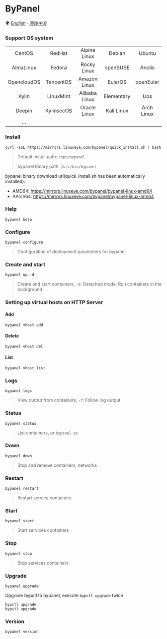 # ByPanel

🌍 *[English](README.md) ∙ [简体中文](README-CN.md)*


### Support OS system
|             |            |               |            |            |
|:-----------:|:----------:|:-------------:|:----------:|:----------:|
| CentOS      | RedHat     | Alpine Linux  | Debian     | Ubuntu     |
| AlmaLinux   | Fedora     | Rocky Linux   | openSUSE   | Anolis     |
| OpencloudOS | TencentOS  | Amazon Linux  | EulerOS    | openEuler  |
| Kylin       | LinuxMint  | Alibaba Linux | Elementary | Uos        |
| Deepin      | KylinsecOS | Oracle Linux  | Kali Linux | Arch Linux |
| ...         |            |               |            |            |


### Install
```
curl -sSL https://mirrors.linuxeye.com/bypanel/quick_install.sh | bash
```
> Default install path: `/opt/bypanel`
>
> bypanel binary path: `/usr/bin/bypanel`

bypanel binary download url(quick_install.sh has been automatically installed):
* AMD64: https://mirrors.linuxeye.com/bypanel/bypanel-linux-amd64
* AArch64: https://mirrors.linuxeye.com/bypanel/bypanel-linux-arm64


### Help
```
bypanel help
```

### Configure
```
bypanel configure
```
> Configuration of deployment parameters for bypanel

### Create and start
```
bypanel up -d
```
> Create and start containers, `-d`: Detached mode: Run containers in the background

### Setting up virtual hosts on HTTP Server
#### Add
```
bypanel vhost add
```
#### Delete
```
bypanel vhost del
```
#### List
```
bypanel vhost list
```

### Logs
```
bypanel logs
```
> View output from containers, `-f`: Follow log output

### Status
```
bypanel status
```
> List containers, or `bypanel ps`

### Down
```
bypanel down
```
> Stop and remove containers, networks

### Restart
```
bypanel restart
```
> Restart service containers

### Start
```
bypanel start
```
> Start services containers

### Stop
```
bypanel stop
```
> Stop services containers

### Upgrade
```
bypanel upgrade
```
Upgrade bypctl to bypanel, execute `bypctl upgrade` twice
```
bypctl upgrade
bypctl upgrade
```

### Version
```
bypanel version
```
